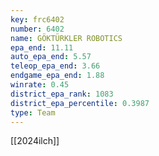 ```yaml
---
key: frc6402
number: 6402
name: GÖKTÜRKLER ROBOTICS
epa_end: 11.11
auto_epa_end: 5.57
teleop_epa_end: 3.66
endgame_epa_end: 1.88
winrate: 0.45
district_epa_rank: 1083
district_epa_percentile: 0.3987
type: Team
---
```

[[2024ilch]]
